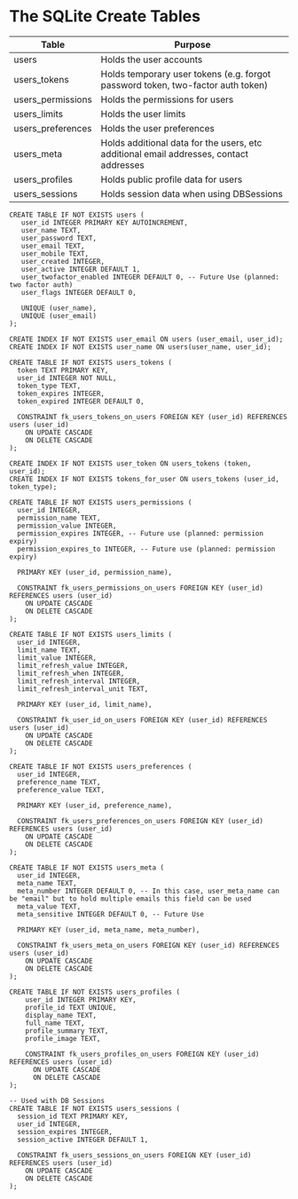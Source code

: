 # The SQLite Create Tables
| Table | Purpose |
|---------------|----------------|
| users | Holds the user accounts |
| users_tokens | Holds temporary user tokens (e.g. forgot password token, two-factor auth token) |
| users_permissions | Holds the permissions for users |
| users_limits | Holds the user limits |
| users_preferences | Holds the user preferences |
| users_meta | Holds additional data for the users, etc additional email addresses, contact addresses |
| users_profiles | Holds public profile data for users |
| users_sessions | Holds session data when using DBSessions |

```sqlite
CREATE TABLE IF NOT EXISTS users (
   user_id INTEGER PRIMARY KEY AUTOINCREMENT,
   user_name TEXT,
   user_password TEXT,
   user_email TEXT,
   user_mobile TEXT,
   user_created INTEGER,
   user_active INTEGER DEFAULT 1,
   user_twofactor_enabled INTEGER DEFAULT 0, -- Future Use (planned: two factor auth)
   user_flags INTEGER DEFAULT 0,

   UNIQUE (user_name),
   UNIQUE (user_email)
);

CREATE INDEX IF NOT EXISTS user_email ON users (user_email, user_id);
CREATE INDEX IF NOT EXISTS user_name ON users(user_name, user_id);

CREATE TABLE IF NOT EXISTS users_tokens (
  token TEXT PRIMARY KEY,
  user_id INTEGER NOT NULL,
  token_type TEXT,
  token_expires INTEGER,
  token_expired INTEGER DEFAULT 0,

  CONSTRAINT fk_users_tokens_on_users FOREIGN KEY (user_id) REFERENCES users (user_id)
    ON UPDATE CASCADE
    ON DELETE CASCADE
);

CREATE INDEX IF NOT EXISTS user_token ON users_tokens (token, user_id);
CREATE INDEX IF NOT EXISTS tokens_for_user ON users_tokens (user_id, token_type);

CREATE TABLE IF NOT EXISTS users_permissions (
  user_id INTEGER,
  permission_name TEXT,
  permission_value INTEGER,
  permission_expires INTEGER, -- Future use (planned: permission expiry)
  permission_expires_to INTEGER, -- Future use (planned: permission expiry)

  PRIMARY KEY (user_id, permission_name),

  CONSTRAINT fk_users_permissions_on_users FOREIGN KEY (user_id) REFERENCES users (user_id)
    ON UPDATE CASCADE
    ON DELETE CASCADE
);

CREATE TABLE IF NOT EXISTS users_limits (
  user_id INTEGER,
  limit_name TEXT,
  limit_value INTEGER,
  limit_refresh_value INTEGER,
  limit_refresh_when INTEGER,
  limit_refresh_interval INTEGER,
  limit_refresh_interval_unit TEXT,

  PRIMARY KEY (user_id, limit_name),

  CONSTRAINT fk_user_id_on_users FOREIGN KEY (user_id) REFERENCES users (user_id)
    ON UPDATE CASCADE
    ON DELETE CASCADE
);

CREATE TABLE IF NOT EXISTS users_preferences (
  user_id INTEGER,
  preference_name TEXT,
  preference_value TEXT,

  PRIMARY KEY (user_id, preference_name),

  CONSTRAINT fk_users_preferences_on_users FOREIGN KEY (user_id) REFERENCES users (user_id)
    ON UPDATE CASCADE
    ON DELETE CASCADE
);

CREATE TABLE IF NOT EXISTS users_meta (
  user_id INTEGER,
  meta_name TEXT,
  meta_number INTEGER DEFAULT 0, -- In this case, user_meta_name can be "email" but to hold multiple emails this field can be used
  meta_value TEXT,
  meta_sensitive INTEGER DEFAULT 0, -- Future Use

  PRIMARY KEY (user_id, meta_name, meta_number),

  CONSTRAINT fk_users_meta_on_users FOREIGN KEY (user_id) REFERENCES users (user_id)
    ON UPDATE CASCADE
    ON DELETE CASCADE
);

CREATE TABLE IF NOT EXISTS users_profiles (
    user_id INTEGER PRIMARY KEY,
    profile_id TEXT UNIQUE,
    display_name TEXT,
    full_name TEXT,
    profile_summary TEXT,
    profile_image TEXT,
    
    CONSTRAINT fk_users_profiles_on_users FOREIGN KEY (user_id) REFERENCES users (user_id)
      ON UPDATE CASCADE
      ON DELETE CASCADE
);

-- Used with DB Sessions
CREATE TABLE IF NOT EXISTS users_sessions (
  session_id TEXT PRIMARY KEY,
  user_id INTEGER,
  session_expires INTEGER,
  session_active INTEGER DEFAULT 1,

  CONSTRAINT fk_users_sessions_on_users FOREIGN KEY (user_id) REFERENCES users (user_id)
    ON UPDATE CASCADE
    ON DELETE CASCADE
);
```
